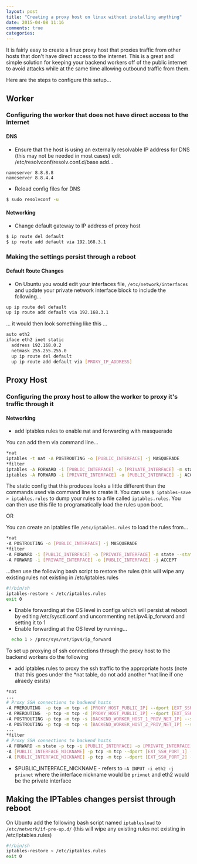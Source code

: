 ```yaml
---
layout: post
title: "Creating a proxy host on linux without installing anything"
date: 2015-04-08 11:16
comments: true
categories:
---
```


It is fairly easy to create a linux proxy host that proxies traffic from other hosts that don't have direct access to the internet. This is a great and simple solution for keeping your backend workers off of the public internet to avoid attacks while at the same time allowing outbound traffic from them.

Here are the steps to configure this setup...

## Worker

### Configuring the worker that does not have direct access to the internet

#### DNS
+ Ensure that the host is using an externally resolvable IP address for DNS (this may not be needed in most cases)
    edit /etc/resolvconf/resolv.conf.d/base
    add...
```
nameserver 8.8.8.8
nameserver 8.8.4.4
```

+ Reload config files for DNS
```bash
$ sudo resolvconf -u
```

#### Networking

+ Change default gateway to IP address of proxy host
```bash
$ ip route del default
$ ip route add default via 192.168.3.1
```
### Making the settings persist through a reboot

#### Default Route Changes

+ On Ubuntu you would edit your interfaces file, `/etc/network/interfaces` and update your private network interface block to include the following...
```bash
up ip route del default
up ip route add default via 192.168.3.1
```

... it would then look something like this ...
```bash
auto eth2
iface eth2 inet static
  address 192.168.0.2
  netmask 255.255.255.0
  up ip route del default
  up ip route add default via [PROXY_IP_ADDRESS]
```

## Proxy Host

### Configuring the proxy host to allow the worker to proxy it's traffic through it

#### Networking

+ add iptables rules to enable nat and forwarding with masquerade

You can add them via command line...
```bash
*nat
iptables -t nat -A POSTROUTING -o [PUBLIC_INTERFACE] -j MASQUERADE
*filter
iptables -A FORWARD -i [PUBLIC_INTERFACE] -o [PRIVATE_INTERFACE] -m state --state RELATED,ESTABLISHED -j ACCEPT
iptables -A FORWARD -i [PRIVATE_INTERFACE] -o [PUBLIC_INTERFACE] -j ACCEPT
```
The static config that this produces looks a little different than the commands used via command line to create it.
You can use `$ iptables-save > iptables.rules` to dump your rules to a file called `iptables.rules`. You can then use this file to programatically load the rules upon boot.

OR

You can create an iptables file `/etc/iptables.rules` to load the rules from...
```bash
*nat
-A POSTROUTING -o [PUBLIC_INTERFACE] -j MASQUERADE
*filter
-A FORWARD -i [PUBLIC_INTERFACE] -o [PRIVATE_INTERFACE] -m state --state RELATED,ESTABLISHED -j ACCEPT
-A FORWARD -i [PRIVATE_INTERFACE] -o [PUBLIC_INTERFACE] -j ACCEPT
```
...then use the following bash script to restore the rules (this will wipe any existing rules not existing in /etc/iptables.rules
```bash
#!/bin/sh
iptables-restore < /etc/iptables.rules
exit 0
```

+ Enable forwarding at the OS level in configs which will persist at reboot by editing /etc/sysctl.conf and uncommenting net.ipv4.ip_forward and setting it to 1
+ Enable forwarding at the OS level by running...
```bash
  echo 1 > /proc/sys/net/ipv4/ip_forward
```


To set up proxying of ssh connections through the proxy host to the backend workers do the following

+ add iptables rules to proxy the ssh traffic to the appropriate hosts (note that this goes under the *nat table, do not add another *nat line if one alraedy esists)

```bash
*nat
...
# Proxy SSH connections to badkend hosts
-A PREROUTING  -p tcp -m tcp -d [PROXY_HOST_PUBLIC_IP] --dport [EXT_SSH_PORT_1] -j DNAT --to-destination [BACKEND_WORKER_HOST_1_PRIV_NET_IP]:[BACKEND_WORKER_HOST_SSH_LISTEN_PORT]
-A PREROUTING  -p tcp -m tcp -d [PROXY_HOST_PUBLIC_IP] --dport [EXT_SSH_PORT_2] -j DNAT --to-destination [BACKEND_WORKER_HOST_2_PRIV_NET_IP]:[BACKEND_WORKER_HOST_SSH_LISTEN_PORT]
-A POSTROUTING -p tcp -m tcp -s [BACKEND_WORKER_HOST_1_PRIV_NET_IP] --sport [BACKEND_WORKER_HOST_SSH_LISTEN_PORT] -j SNAT --to-source [PROXY_HOST_PUBLIC_IP]
-A POSTROUTING -p tcp -m tcp -s [BACKEND_WORKER_HOST_2_PRIV_NET_IP] --sport [BACKEND_WORKER_HOST_SSH_LISTEN_PORT] -j SNAT --to-source [PROXY_HOST_PUBLIC_IP]
...
*filter
# Proxy SSH connections to backend hosts
-A FORWARD -m state -p tcp -i [PUBLIC_INTERFACE] -o [PRIVATE_INTERFACE] --state NEW,ESTABLISHED,RELATED -j ACCEPT
-A [PUBLIC_INTERFACE_NICKNAME] -p tcp -m tcp --dport [EXT_SSH_PORT_1] -j ACCEPT
-A [PUBLIC_INTERFACE_NICKNAME] -p tcp -m tcp --dport [EXT_SSH_PORT_2] -j ACCEPT
```

+ $PUBLIC_INTERFACE_NICKNAME - refers to `-A INPUT -i eth2 -j privnet` where the interface nickname would be `privnet` and eth2 would be the private interface

## Making the IPTables changes persist through reboot

On Ubuntu add the following bash script named `iptablesload` to `/etc/network/if-pre-up.d/` (this will wipe any existing rules not existing in /etc/iptables.rules)
```bash
#!/bin/sh
iptables-restore < /etc/iptables.rules
exit 0
```
